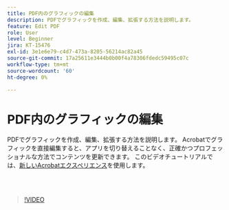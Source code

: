 ```yaml
---
title: PDF内のグラフィックの編集
description: PDFでグラフィックを作成、編集、拡張する方法を説明します。
feature: Edit PDF
role: User
level: Beginner
jira: KT-15476
exl-id: 3e1e6e79-c4d7-473a-8205-56214ac82a45
source-git-commit: 17a25611e3444b0b00f4a78306fdedc59495c07c
workflow-type: tm+mt
source-wordcount: '60'
ht-degree: 0%

---
```


# PDF内のグラフィックの編集

PDFでグラフィックを作成、編集、拡張する方法を説明します。 Acrobatでグラフィックを直接編集すると、アプリを切り替えることなく、正確かつプロフェッショナルな方法でコンテンツを更新できます。 このビデオチュートリアルでは、[新しいAcrobatエクスペリエンス](new-workspace.md)を使用します。

<br> 

>[!VIDEO](https://video.tv.adobe.com/v/3431260?enablevpops&quality=12&learn=on&hidetitle=true)
